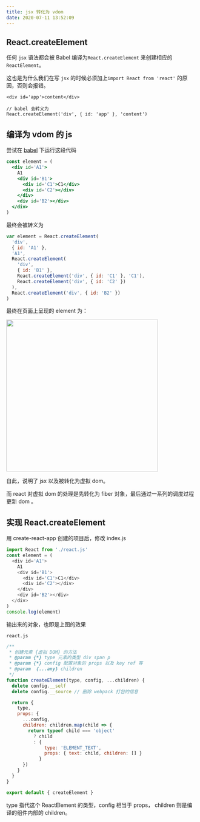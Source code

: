 ```yaml
---
title: jsx 转化为 vdom
date: 2020-07-11 13:52:09
---
```


## React.createElement

任何 `jsx` 语法都会被 Babel 编译为`React.createElement` 来创建相应的 `ReactElement`。

这也是为什么我们在写 `jsx` 的时候必须加上`import React from 'react'` 的原因，否则会报错。

```JSX
<div id='app'>content</div>

// babel 会转义为
React.createElement('div', { id: 'app' }, 'content')
```

## 编译为 vdom 的 js

尝试在 [babel](https://www.babeljs.cn/repl) 下运行这段代码

```jsx
const element = (
  <div id='A1'>
    A1
    <div id='B1'>
      <div id='C1'>C1</div>
      <div id='C2'></div>
    </div>
    <div id='B2'></div>
  </div>
)
```

最终会被转义为

```js
var element = React.createElement(
  'div',
  { id: 'A1' },
  'A1',
  React.createElement(
    'div',
    { id: 'B1' },
    React.createElement('div', { id: 'C1' }, 'C1'),
    React.createElement('div', { id: 'C2' })
  ),
  React.createElement('div', { id: 'B2' })
)
```

最终在页面上呈现的 element 为：

<img style='height: 400px' src='https://gitee.com/alvin0216/cdn/raw/master/img/react/v-dom.png' />

自此，说明了 jsx 以及被转化为虚拟 dom。

而 react 对虚拟 dom 的处理是先转化为 fiber 对象，最后通过一系列的调度过程更新 dom 。

## 实现 React.createElement

用 create-react-app 创建的项目后，修改 index.js

```js
import React from './react.js'
const element = (
  <div id='A1'>
    A1
    <div id='B1'>
      <div id='C1'>C1</div>
      <div id='C2'></div>
    </div>
    <div id='B2'></div>
  </div>
)
console.log(element)
```

输出来的对象，也即是上图的效果

`react.js`

```js
/**
 * 创建元素 {虚拟 DOM} 的方法
 * @param {*} type 元素的类型 div span p
 * @param {*} config 配置对象的 props 以及 key ref 等
 * @param  {...any} children
 */
function createElement(type, config, ...children) {
  delete config.__self
  delete config.__source // 删除 webpack 打包的信息

  return {
    type,
    props: {
      ...config,
      children: children.map(child => {
        return typeof child === 'object'
          ? child
          : {
              type: 'ELEMENT_TEXT',
              props: { text: child, children: [] }
            }
      })
    }
  }
}

export default { createElement }
```

type 指代这个 ReactElement 的类型，config 相当于 props， children 则是编译的组件内部的 children。
